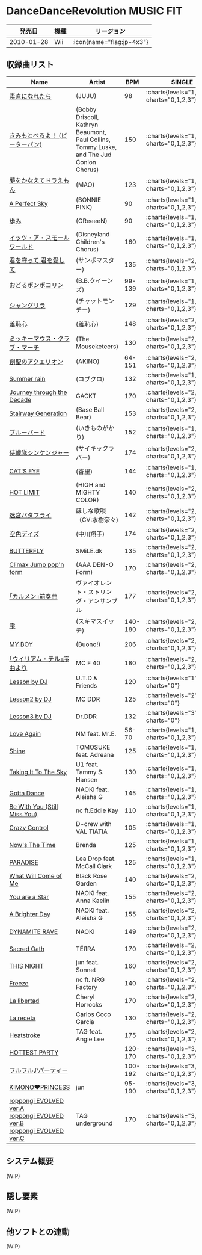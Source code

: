 # DanceDanceRevolution MUSIC FIT

|発売日|機種|リージョン|
|------|----|---------|
|2010-01-28|Wii| :icon{name="flag:jp-4x3"}|

## 収録曲リスト

|Name|Artist|BPM|SINGLE|
|----|------|---|------|
|[素直になれたら](/wii-jp/music-fit/sunao-ni-naretara)|(JUJU)|98| :charts{levels="1,2,3,5" charts="0,1,2,3"}|
|[きみもとべるよ！ (ピーターパン)](/wii-jp/music-fit/you-can-fly)|(Bobby Driscoll, Kathryn Beaumont, Paul Collins, Tommy Luske, and The Jud Conlon Chorus)|150| :charts{levels="1,2,4,6" charts="0,1,2,3"}|
|[夢をかなえてドラえもん](/wii-jp/music-fit/yume-wo-kanaete-doraemon)|(MAO)|123| :charts{levels="1,3,4,5" charts="0,1,2,3"}|
|[A Perfect Sky](/wii-jp/music-fit/a-perfect-sky)|(BONNIE PINK)|90| :charts{levels="1,3,4,6" charts="0,1,2,3"}|
|[歩み](/wii-jp/music-fit/ayumi)|(GReeeeN)|90| :charts{levels="1,3,4,6" charts="0,1,2,3"}|
|[イッツ・ア・スモールワールド](/wii-jp/music-fit/its-a-small-world-cover)|(Disneyland Children's Chorus)|160| :charts{levels="1,3,4,6" charts="0,1,2,3"}|
|[君を守って 君を愛して](/wii-jp/music-fit/kimi-wo-mamotte-kimi-wo-aishite)|(サンボマスター)|135| :charts{levels="2,3,4,6" charts="0,1,2,3"}|
|[おどるポンポコリン](/wii-jp/music-fit/odoru-ponpokorin-musicfit)|(B.B.クイーンズ)|99-139| :charts{levels="1,3,4,6" charts="0,1,2,3"}|
|[シャングリラ](/wii-jp/music-fit/shangri-la)|(チャットモンチー)|129| :charts{levels="1,3,4,6" charts="0,1,2,3"}|
|[羞恥心](/wii-jp/music-fit/shuchishin)|(羞恥心)|148| :charts{levels="2,3,5,6" charts="0,1,2,3"}|
|[ミッキーマウス・クラブ・マーチ](/wii-jp/music-fit/mickey-mouse-club-march)|(The Mouseketeers)|130| :charts{levels="2,3,5,7" charts="0,1,2,3"}|
|[創聖のアクエリオン](/wii-jp/music-fit/sousei-no-aquarion)|(AKINO)|64-151| :charts{levels="2,3,5,7" charts="0,1,2,3"}|
|[Summer rain](/wii-jp/music-fit/summer-rain)|(コブクロ)|132| :charts{levels="1,3,5,7" charts="0,1,2,3"}|
|[Journey through the Decade](/wii-jp/music-fit/journey-through-the-decade)|GACKT|170| :charts{levels="2,3,5,8" charts="0,1,2,3"}|
|[Stairway Generation](/wii-jp/music-fit/stairway-generation)|(Base Ball Bear)|153| :charts{levels="2,3,5,8" charts="0,1,2,3"}|
|[ブルーバード](/wii-jp/music-fit/blue-bird)|(いきものがかり)|152| :charts{levels="1,4,5,6" charts="0,1,2,3"}|
|[侍戦隊シンケンジャー](/wii-jp/music-fit/samurai-sentai-shinkenger)|(サイキックラバー)|174| :charts{levels="2,4,5,6" charts="0,1,2,3"}|
|[CAT'S EYE](/wii-jp/music-fit/cats-eye-cover)|(杏里)|144| :charts{levels="1,4,5,7" charts="0,1,2,3"}|
|[HOT LIMIT](/wii-jp/music-fit/hot-limit)|(HIGH and MIGHTY COLOR)|140| :charts{levels="2,4,5,7" charts="0,1,2,3"}|
|[迷宮バタフライ](/wii-jp/music-fit/meikyu-butterfly)|ほしな歌唄（CV:水樹奈々)|142| :charts{levels="2,4,5,7" charts="0,1,2,3"}|
|[空色デイズ](/wii-jp/music-fit/sorairo-days)|(中川翔子)|174| :charts{levels="2,4,5,8" charts="0,1,2,3"}|
|[BUTTERFLY](/playstation2-us/x/butterfly-2008)|SMiLE.dk|135| :charts{levels="2,4,6,8" charts="0,1,2,3"}|
|[Climax Jump pop'n form](/wii-jp/music-fit/climax-jump-popn-form)|(AAA DEN-O Form)|170| :charts{levels="2,4,6,8" charts="0,1,2,3"}|
|[｢カルメン｣前奏曲](/wii-jp/music-fit/carmen)|ヴァイオレント・ストリング・アンサンブル|177| :charts{levels="2,4,6,9" charts="0,1,2,3"}|
|[雫](/wii-jp/music-fit/shizuku-sukima-switch)|(スキマスイッチ)|140-180| :charts{levels="2,5,6,7" charts="0,1,2,3"}|
|[MY BOY](/wii-jp/music-fit/my-boy)|(Buono!)|206| :charts{levels="2,5,6,8" charts="0,1,2,3"}|
|[｢ウイリアム・テル｣序曲より](/wii-jp/music-fit/william-tell)|MC F 40|180| :charts{levels="2,5,6,9" charts="0,1,2,3"}|
|[Lesson by DJ](/wii-us/hottest/lesson-by-dj)|U.T.D & Friends|120| :charts{levels="1" charts="0"}|
|[Lesson2 by DJ](/wii-jp/furufuru/lesson2-by-dj)|MC DDR|125| :charts{levels="2" charts="0"}|
|[Lesson3 by DJ](/wii-jp/music-fit/lesson3-by-dj)|Dr.DDR|132| :charts{levels="3" charts="0"}|
|[Love Again](/playstation2-us/x2/love-again)|NM feat. Mr.E.|56-70| :charts{levels="1,2,4,6" charts="0,1,2,3"}|
|[Shine](/playstation2-us/x2/shine)|TOMOSUKE feat. Adreana|125| :charts{levels="1,2,4,6" charts="0,1,2,3"}|
|[Taking It To The Sky](/playstation2-us/x2/taking-it-to-the-sky)|U1 feat. Tammy S. Hansen|130| :charts{levels="1,2,4,7" charts="0,1,2,3"}|
|[Gotta Dance](/playstation2-us/x2/gotta-dance)|NAOKI feat. Aleisha G|145| :charts{levels="1,2,5,8" charts="0,1,2,3"}|
|[Be With You (Still Miss You)](/wii-jp/music-fit/be-with-you)|nc ft.Eddie Kay|110| :charts{levels="1,3,4,5" charts="0,1,2,3"}|
|[Crazy Control](/playstation2-us/x2/crazy-control)|D-crew with VAL TIATIA|105| :charts{levels="1,3,5,6" charts="0,1,2,3"}|
|[Now's The Time](/wii-jp/music-fit/nows-the-time)|Brenda|125| :charts{levels="1,3,5,7" charts="0,1,2,3"}|
|[PARADISE](/wii-jp/music-fit/paradise)|Lea Drop feat. McCall Clark|125| :charts{levels="1,3,5,7" charts="0,1,2,3"}|
|[What Will Come of Me](/playstation2-us/x2/what-will-come-of-me)|Black Rose Garden|140| :charts{levels="2,3,5,9" charts="0,1,2,3"}|
|[You are a Star](/playstation2-us/x2/you-are-a-star)|NAOKI feat. Anna Kaelin|155| :charts{levels="2,3,6,9" charts="0,1,2,3"}|
|[A Brighter Day](/playstation2-us/x2/a-brighter-day)|NAOKI feat. Aleisha G|155| :charts{levels="2,4,6,7" charts="0,1,2,3"}|
|[DYNAMITE RAVE](/dreamcast-jp/2nd/dynamite-rave)|NAOKI|149| :charts{levels="2,4,6,8" charts="0,1,2,3"}|
|[Sacred Oath](/playstation2-us/x2/sacred-oath)|TЁЯRA|170| :charts{levels="2,4,6,8" charts="0,1,2,3"}|
|[THIS NIGHT](/playstation2-us/x2/this-night)|jun feat. Sonnet|160| :charts{levels="2,4,6,8" charts="0,1,2,3"}|
|[Freeze](/playstation2-us/x2/freeze)|nc ft. NRG Factory|140| :charts{levels="2,4,7,9" charts="0,1,2,3"}|
|[La libertad](/playstation2-us/x2/la-libertad)|Cheryl Horrocks|170| :charts{levels="2,4,7,9" charts="0,1,2,3"}|
|[La receta](/playstation2-us/x2/la-receta)|Carlos Coco Garcia|130| :charts{levels="2,4,7,9" charts="0,1,2,3"}|
|[Heatstroke](/playstation2-us/x2/heatstroke)|TAG feat. Angie Lee|175| :charts{levels="2,4,7,9" charts="0,1,2,3"}|
|[HOTTEST PARTY](/wii-jp/music-fit/hottest-party)||120-170| :charts{levels="3,5,8,10" charts="0,1,2,3"}|
|[フルフル♪パーティー](/wii-jp/music-fit/hottest-party-2)||100-192| :charts{levels="3,6,9,10" charts="0,1,2,3"}|
|[KIMONO♥PRINCESS](/playstation2-us/x2/kimono-princess)|jun|95-190| :charts{levels="3,6,8,10" charts="0,1,2,3"}|
|[roppongi EVOLVED ver.A](/playstation2-us/x2/roppongi-evolved-ver-a)<br/>[roppongi EVOLVED ver.B](/playstation2-us/x2/roppongi-evolved-ver-b)<br/>[roppongi EVOLVED ver.C](/playstation2-us/x2/roppongi-evolved-ver-c)|TAG underground|170| :charts{levels="3,7,9,10" charts="0,1,2,3"}|

## システム概要

(WIP)

## 隠し要素

(WIP)

## 他ソフトとの連動

(WIP)
